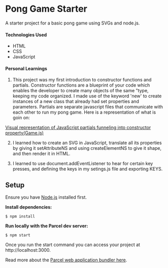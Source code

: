 # Pong Game Starter

A starter project for a basic pong game using SVGs and node.js.

#### Technologies Used

* HTML
* CSS
* JavaScript

#### Personal Learnings

1. This project was my first introduction to constructor functions and partials. Constructor functions are a blueprint of your code which enables the developer to create many objects of the same "type, keeping my code organized. I made use of the keyword 'new' to create instances of a new class that already had set properties and parameters. Partials are  separate javascript files that communicate with each other to run my pong game. Here is a representation of what is goin on:

[Visual representation of JavaScript partials funneling into constructor property(Game.js)](outline.png)

2. I learned how to create an SVG in JavaScript, translate all its properties by giving it setAttributeNS and using createElementNS to give it shape, and then render it in HTML. 

3. I learned to use document.addEventListener to hear for certain key presses, and defining the keys in my setings.js file and exporting KEYS.


## Setup

Ensure you have [Node.js](https://nodejs.org/en/) installed first.

**Install dependencies:**

`$ npm install`

**Run locally with the Parcel dev server:**

`$ npm start`

Once you run the start command you can access your project at http://localhost:3000.

Read more about the [Parcel web application bundler here](https://parceljs.org/).





